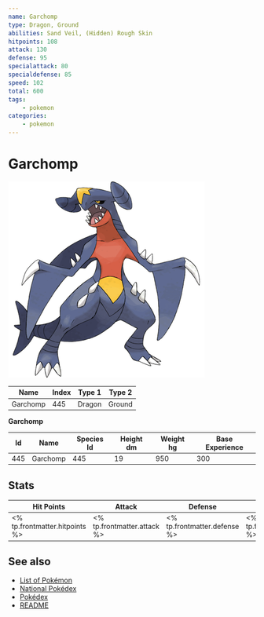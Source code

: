 ```yaml
---
name: Garchomp
type: Dragon, Ground
abilities: Sand Veil, (Hidden) Rough Skin
hitpoints: 108
attack: 130
defense: 95
specialattack: 80
specialdefense: 85
speed: 102
total: 600
tags:
    - pokemon
categories:
    - pokemon
---
```


# Garchomp


![Garchomp](images/445.png)

| **Name** | **Index** | **Type 1** | **Type 2** |
|----|----|----|----|
| Garchomp | 445 | Dragon | Ground  |

**Garchomp** 




| **Id** | **Name** | **Species Id** | **Height dm** | **Weight hg** | **Base Experience** |
|--------|----------|----------------|------------|------------|---------------------|
| 445 | Garchomp | 445 | 19 | 950 | 300 |



## Stats

| **Hit Points** | **Attack** | **Defense** | **Special Attack** | **Special Defense** | **Speed** | **Total** |
|----------------|------------|-------------|--------------------|---------------------|-----------|-----------|
| <% tp.frontmatter.hitpoints %> | <% tp.frontmatter.attack %> | <% tp.frontmatter.defense %> | <% tp.frontmatter.specialattack %> | <% tp.frontmatter.specialdefense %> | <% tp.frontmatter.speed %> | <% tp.frontmatter.total %> |

## See also

- [List of Pokémon](../pokemon.md)
- [National Pokédex](../national_pokedex.md)
- [Pokédex](../pokedex.md)
- [README](../README.md)
